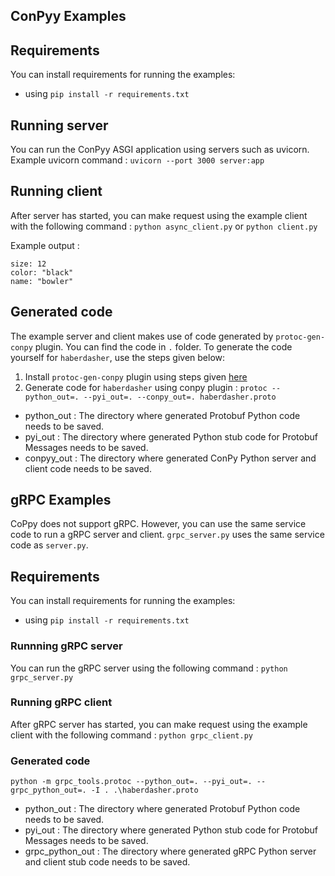 ## ConPyy Examples

## Requirements
You can install requirements for running the examples:
- using `pip install -r requirements.txt`

## Running server
You can run the ConPyy ASGI application using servers such as uvicorn.
Example uvicorn command : `uvicorn --port 3000 server:app`

## Running client
After server has started, you can make request using the example client with the following command :
`python async_client.py` or `python client.py`

Example output :
```
size: 12
color: "black"
name: "bowler"
```

## Generated code
The example server and client makes use of code generated by `protoc-gen-conpy` plugin. You can find the code in `.` folder. To generate the code yourself for `haberdasher`, use the steps given below:
1. Install `protoc-gen-conpy` plugin using steps given [here](/README.md)
2. Generate code for `haberdasher` using conpy plugin :
`protoc --python_out=. --pyi_out=. --conpy_out=. haberdasher.proto`
  - python_out : The directory where generated Protobuf Python code needs to be saved.
  - pyi_out : The directory where generated Python stub code for Protobuf Messages needs to be saved.
  - conpyy_out : The directory where generated ConPy Python server and client code needs to be saved.


## gRPC Examples
CoPpy does not support gRPC. However, you can use the same service code to run a gRPC server and client.
`grpc_server.py` uses the same service code as `server.py`.

## Requirements
You can install requirements for running the examples:
- using `pip install -r requirements.txt`

### Runnning gRPC server
You can run the gRPC server using the following command :
`python grpc_server.py`


### Running gRPC client
After gRPC server has started, you can make request using the example client with the following command :
`python grpc_client.py`

### Generated code
`python -m grpc_tools.protoc --python_out=. --pyi_out=. --grpc_python_out=. -I . .\haberdasher.proto`
  - python_out : The directory where generated Protobuf Python code needs to be saved.
  - pyi_out : The directory where generated Python stub code for Protobuf Messages needs to be saved.
  - grpc_python_out : The directory where generated gRPC Python server and client stub code needs to be saved.
